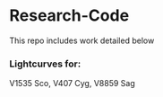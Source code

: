 # Research-Code

This repo includes work detailed below


### Lightcurves for:

V1535 Sco,
V407 Cyg,
V8859 Sag
